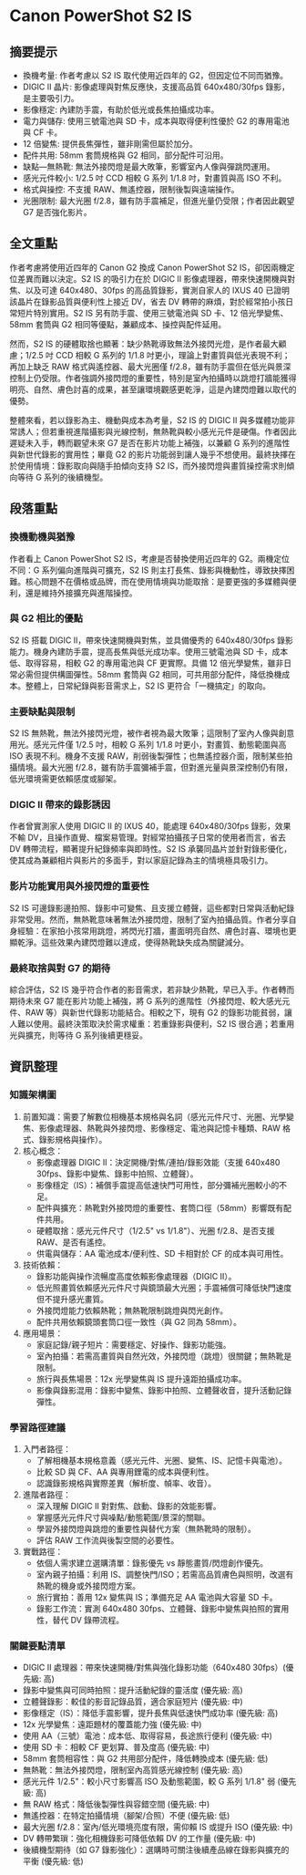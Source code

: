 # Canon PowerShot S2 IS

## 摘要提示
- 換機考量: 作者考慮以 S2 IS 取代使用近四年的 G2，但因定位不同而猶豫。
- DIGIC II 晶片: 影像處理與對焦反應快，支援高品質 640x480/30fps 錄影，是主要吸引力。
- 影像穩定: 內建防手震，有助於低光或長焦拍攝成功率。
- 電力與儲存: 使用三號電池與 SD 卡，成本與取得便利性優於 G2 的專用電池與 CF 卡。
- 12 倍變焦: 提供長焦彈性，雖非剛需但屬於加分。
- 配件共用: 58mm 套筒規格與 G2 相同，部分配件可沿用。
- 缺點—無熱靴: 無法外接閃燈是最大敗筆，影響室內人像與彈跳閃運用。
- 感光元件較小: 1/2.5 吋 CCD 相較 G 系列 1/1.8 吋，對畫質與高 ISO 不利。
- 格式與操控: 不支援 RAW、無遙控器，限制後製與遠端操作。
- 光圈限制: 最大光圈 f/2.8，雖有防手震補足，但進光量仍受限；作者因此觀望 G7 是否強化影片。

## 全文重點
作者考慮將使用近四年的 Canon G2 換成 Canon PowerShot S2 IS，卻因兩機定位差異而難以決定。S2 IS 的吸引力在於 DIGIC II 影像處理器，帶來快速開機與對焦、以及可達 640x480、30fps 的高品質錄影，實測自家人的 IXUS 40 已證明該晶片在錄影品質與便利性上接近 DV，省去 DV 轉帶的麻煩，對於經常拍小孩日常短片特別實用。S2 IS 另有防手震、使用三號電池與 SD 卡、12 倍光學變焦、58mm 套筒與 G2 相同等優點，兼顧成本、操控與配件延用。

然而，S2 IS 的硬體取捨也顯著：缺少熱靴導致無法外接閃光燈，是作者最大顧慮；1/2.5 吋 CCD 相較 G 系列的 1/1.8 吋更小，理論上對畫質與低光表現不利；再加上缺乏 RAW 格式與遙控器、最大光圈僅 f/2.8，雖有防手震但在低光與景深控制上仍受限。作者強調外接閃燈的重要性，特別是室內拍攝時以跳燈打牆能獲得明亮、自然、膚色討喜的成果，甚至讓環境觀感更乾淨，這是內建閃燈難以取代的優勢。

整體來看，若以錄影為主、機動與成本為考量，S2 IS 的 DIGIC II 與多媒體功能非常誘人；但若重視進階攝影與光線控制，無熱靴與較小感光元件是硬傷。作者因此遲疑未入手，轉而觀望未來 G7 是否在影片功能上補強，以兼顧 G 系列的進階性與新世代錄影的實用性；畢竟 G2 的影片功能弱到讓人幾乎不想使用。最終抉擇在於使用情境：錄影取向與隨手拍傾向支持 S2 IS，而外接閃燈與畫質操控需求則傾向等待 G 系列的後續機型。

## 段落重點
### 換機動機與猶豫
作者看上 Canon PowerShot S2 IS，考慮是否替換使用近四年的 G2。兩機定位不同：G 系列偏向進階與可擴充，S2 IS 則主打長焦、錄影與機動性，導致抉擇困難。核心問題不在價格或品牌，而在使用情境與功能取捨：是要更強的多媒體與便利，還是維持外接擴充與進階操控。

### 與 G2 相比的優點
S2 IS 搭載 DIGIC II，帶來快速開機與對焦，並具備優秀的 640x480/30fps 錄影能力。機身內建防手震，提高長焦與低光成功率。使用三號電池與 SD 卡，成本低、取得容易，相較 G2 的專用電池與 CF 更實際。具備 12 倍光學變焦，雖非日常必需但提供構圖彈性。58mm 套筒與 G2 相同，可共用部分配件，降低換機成本。整體上，日常紀錄與影音需求上，S2 IS 更符合「一機搞定」的取向。

### 主要缺點與限制
S2 IS 無熱靴，無法外接閃光燈，被作者視為最大敗筆；這限制了室內人像與創意用光。感光元件僅 1/2.5 吋，相較 G 系列 1/1.8 吋更小，對畫質、動態範圍與高 ISO 表現不利。機身不支援 RAW，削弱後製彈性；也無遙控器介面，限制某些拍攝情境。最大光圈 f/2.8，雖有防手震彌補手震，但對進光量與景深控制仍有限，低光環境需更依賴感度或腳架。

### DIGIC II 帶來的錄影誘因
作者曾實測家人使用 DIGIC II 的 IXUS 40，能處理 640x480/30fps 錄影，效果不輸 DV，且操作直覺、檔案易管理。對經常拍攝孩子日常的使用者而言，省去 DV 轉帶流程，顯著提升紀錄頻率與即時性。S2 IS 承襲同晶片並針對錄影優化，使其成為兼顧相片與影片的多面手，對以家庭記錄為主的情境極具吸引力。

### 影片功能實用與外接閃燈的重要性
S2 IS 可邊錄影邊拍照、錄影中可變焦、且支援立體聲，這些都對日常與活動紀錄非常受用。然而，無熱靴意味著無法外接閃燈，限制了室內拍攝品質。作者分享自身經驗：在家拍小孩常用跳燈，將閃光打牆，畫面明亮自然、膚色討喜、環境也更顯乾淨。這些效果內建閃燈難以達成，使得熱靴缺失成為關鍵減分。

### 最終取捨與對 G7 的期待
綜合評估，S2 IS 幾乎符合作者的影音需求，若非缺少熱靴，早已入手。作者轉而期待未來 G7 能在影片功能上補強，將 G 系列的進階性（外接閃燈、較大感光元件、RAW 等）與新世代錄影功能結合。相較之下，現有 G2 的錄影功能貧弱，讓人難以使用。最終決策取決於需求權重：若重錄影與便利，S2 IS 很合適；若重用光與擴充，則等待 G 系列後續更穩妥。

## 資訊整理

### 知識架構圖
1. 前置知識：需要了解數位相機基本規格與名詞（感光元件尺寸、光圈、光學變焦、影像處理器、熱靴與外接閃燈、影像穩定、電池與記憶卡種類、RAW 格式、錄影規格與操作）。
2. 核心概念：
   - 影像處理器 DIGIC II：決定開機/對焦/連拍/錄影效能（支援 640x480 30fps、錄影中變焦、錄影中拍照、立體聲）。
   - 影像穩定（IS）：補償手震提高低速快門可用性，部分彌補光圈較小的不足。
   - 配件與擴充：熱靴對外接閃燈的重要性、套筒口徑（58mm）影響既有配件共用。
   - 硬體取捨：感光元件尺寸（1/2.5" vs 1/1.8"）、光圈 f/2.8、是否支援 RAW、是否有遙控。
   - 供電與儲存：AA 電池成本/便利性、SD 卡相對於 CF 的成本與可用性。
3. 技術依賴：
   - 錄影功能與操作流暢度高度依賴影像處理器（DIGIC II）。
   - 低光照畫質依賴感光元件尺寸與鏡頭最大光圈；手震補償可降低快門速度但不提升感光畫質。
   - 外接閃燈能力依賴熱靴；無熱靴限制跳燈與閃光創作。
   - 配件共用依賴鏡頭套筒口徑一致性（與 G2 同為 58mm）。
4. 應用場景：
   - 家庭記錄/親子短片：需要穩定、好操作、錄影功能強。
   - 室內拍攝：若需高畫質與自然光效，外接閃燈（跳燈）很關鍵；無熱靴是限制。
   - 旅行與長焦場景：12x 光學變焦與 IS 提升遠距拍攝成功率。
   - 影像與錄影混用：錄影中變焦、錄影中拍照、立體聲收音，提升活動記錄彈性。

### 學習路徑建議
1. 入門者路徑：
   - 了解相機基本規格意義（感光元件、光圈、變焦、IS、記憶卡與電池）。
   - 比較 SD 與 CF、AA 與專用鋰電的成本與便利性。
   - 認識錄影規格與實際差異（解析度、幀率、收音）。
2. 進階者路徑：
   - 深入理解 DIGIC II 對對焦、啟動、錄影的效能影響。
   - 掌握感光元件尺寸與噪點/動態範圍/景深的關聯。
   - 學習外接閃燈與跳燈的重要性與替代方案（無熱靴時的限制）。
   - 評估 RAW 工作流與後製空間的必要性。
3. 實戰路徑：
   - 依個人需求建立選購清單：錄影優先 vs 靜態畫質/閃燈創作優先。
   - 室內親子拍攝：利用 IS、調整快門/ISO；若需高品質膚色與照明，改選有熱靴的機身或外接閃燈方案。
   - 旅行實拍：善用 12x 變焦與 IS；準備充足 AA 電池與大容量 SD 卡。
   - 錄影工作流：實測 640x480 30fps、立體聲、錄影中變焦與拍照的實用性，替代 DV 錄帶流程。

### 關鍵要點清單
- DIGIC II 處理器：帶來快速開機/對焦與強化錄影功能（640x480 30fps）(優先級: 高)
- 錄影中變焦與可同時拍照：提升活動紀錄的靈活度 (優先級: 高)
- 立體聲錄影：較佳的影音記錄品質，適合家庭短片 (優先級: 中)
- 影像穩定（IS）：降低手震影響，提升長焦與低速快門成功率 (優先級: 高)
- 12x 光學變焦：遠距題材的覆蓋能力強 (優先級: 中)
- 使用 AA（三號）電池：成本低、取得容易，長途旅行便利 (優先級: 中)
- 使用 SD 卡：相較 CF 更划算、普及度高 (優先級: 中)
- 58mm 套筒相容性：與 G2 共用部分配件，降低轉換成本 (優先級: 低)
- 無熱靴：無法外接閃燈，限制室內高質感光線控制 (優先級: 高)
- 感光元件 1/2.5"：較小尺寸影響高 ISO 及動態範圍，較 G 系列 1/1.8" 弱 (優先級: 高)
- 無 RAW 格式：降低後製彈性與容錯空間 (優先級: 中)
- 無遙控器：在特定拍攝情境（腳架/合照）不便 (優先級: 低)
- 最大光圈 f/2.8：室內/低光環境亮度有限，需仰賴 IS 或提升 ISO (優先級: 中)
- DV 轉帶繁瑣：強化相機錄影可降低依賴 DV 的工作量 (優先級: 中)
- 後續機型期待（如 G7 錄影強化）：選購時可關注後續產品線在錄影與擴充的平衡 (優先級: 低)